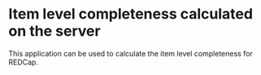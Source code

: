 # Item level completeness calculated on the server

This application can be used to calculate the item level completeness for REDCap.
